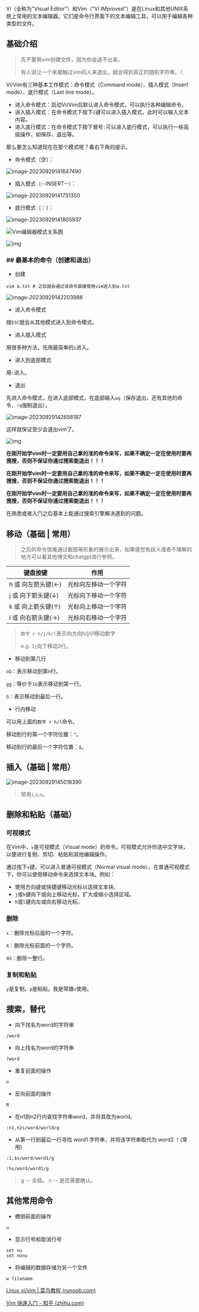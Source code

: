 Vi（全称为"Visual Editor"）和Vim（"Vi IMproved"）是在Linux和其他UNIX系统上常用的文本编辑器。它们是命令行界面下的文本编辑工具，可以用于编辑各种类型的文件。

## 基础介绍

> 先不要用vim创建文件，因为你会退不出来。
>
> 有人说让一个未接触过vim的人来退出，就会得到真正的随机字符串。（

Vi/Vim有三种基本工作模式：命令模式（Command mode）、插入模式（Insert mode）、底行模式（Last line mode）。

- 进入命令模式：启动Vi/Vim后默认进入命令模式，可以执行各种编辑命令。
- 进入插入模式：在命令模式下按下`i`键可以进入插入模式，此时可以输入文本内容。
- 进入底行模式：在命令模式下按下冒号`:`可以进入底行模式，可以执行一些高级操作，如保存、退出等。

那么要怎么知道现在在那个模式呢？看右下角的提示。

- 命令模式（空）：

![image-20230929141647490](https://cdn.789ak.com/img/image-20230929141647490.png)

- 插入模式（--INSERT--）：

![image-20230929141731350](https://cdn.789ak.com/img/image-20230929141731350.png)

- 底行模式（：）：

![image-20230929141805937](https://cdn.789ak.com/img/image-20230929141805937.png)



![Vim编辑器模式关系图](https://img-blog.csdnimg.cn/20210217160304749.png?x-oss-process=image/watermark,type_ZmFuZ3poZW5naGVpdGk,shadow_10,text_aHR0cHM6Ly9ibG9nLmNzZG4ubmV0L0hzRm9yUHlw,size_16,color_FFFFFF,t_70#pic_center)

![img](https://pic4.zhimg.com/80/v2-6d4bd662ec872b9fbf67e16cc98366f7_720w.webp)

### ## 最基本的命令（创建和退出）

- 创建

```shell
vim a.txt # 之后就会通过该命令直接使用vim进入到a.txt
```

![image-20230929142203986](https://cdn.789ak.com/img/image-20230929142203986.png)

- 进入命令模式

按`ESC`就会从其他模式进入到命令模式。

- 进入插入模式

用很多种方法，先用最简单的`i`进入。

- 进入到底部模式

用`:`进入。

- 退出

先进入命令模式，在进入底部模式，在底部输入`wq`（保存退出，还有其他的命令，`!q`强制退出）。

![image-20230929142658187](https://cdn.789ak.com/img/image-20230929142658187.png)

这样就保证至少会退出vim了。

![img](https://www.runoob.com/wp-content/uploads/2014/07/vim-vi-workmodel.png)

**在刚开始学vim时一定要用自己拿的准的命令来写，如果不确定一定在使用时要再搜搜，否则不保证你通过搜索能退出！！！**

**在刚开始学vim时一定要用自己拿的准的命令来写，如果不确定一定在使用时要再搜搜，否则不保证你通过搜索能退出！！！**

**在刚开始学vim时一定要用自己拿的准的命令来写，如果不确定一定在使用时要再搜搜，否则不保证你通过搜索能退出！！！**

在熟悉或者入门之后基本上能通过搜索引擎解决遇到的问题。

## 移动（基础 | 常用）

> 之后的命令很难通过截图等形象的展示出来，如果感觉有歧义或者不理解的地方可以看其他博文和chatgpt进行参照。



| 键盘按键           | 作用                 |
| ------------------ | -------------------- |
| h 或 向左箭头键(←) | 光标向左移动一个字符 |
| j 或 向下箭头键(↓) | 光标向下移动一个字符 |
| k 或 向上箭头键(↑) | 光标向上移动一个字符 |
| l 或 向右箭头键(→) | 光标向右移动一个字符 |

> `数字 + h/j/k/l`表示向方向h/j/l/l移动数字
>
> e.g. `3j`向下移动3行。

- 移动到第几行

`nG`：表示移动到第n行。

`gg`：等价于`1G`表示移动到第一行。

`G`：表示移动到最后一行。

- 行内移动

可以用上面的`数字 + h/l`命令。

移动到行的第一个字符位置：`^`。

移动到行的最后一个字符位置：`$`。

## 插入（基础 | 常用）

![image-20230929145018390](https://cdn.789ak.com/img/image-20230929145018390.png)

> 常用`i`,`a`,`o`。

## 删除和粘贴（基础）

### 可视模式

在Vim中，`v`是可视模式（Visual mode）的命令。可视模式允许你选中文字块，以便进行复制、剪切、粘贴和其他编辑操作。

通过按下`v`键，可以进入普通可视模式（Normal visual mode）。在普通可视模式下，你可以使用移动命令来选择文本块。例如：

- 使用方向键或快捷键移动光标以选择文本块。
- `j`或`k`键向下或向上移动光标，扩大或缩小选择区域。
- `h`或`l`键向左或向右移动光标。

### 删除

`x`：删除光标后面的一个字符。

`X`：删除光标前面的一个字符。

`dd`：删除一整行。

### 复制和粘贴

`y`是复制。`p`是粘贴。我是常跟`v`使用。

## 搜索，替代

- 向下找名为word的字符串

```vim
/word
```

- 向上找名为word的字符串

```vim
?word
```

- 重复前面的操作

```vim
n
```

- 反向前面的操作

```vim
N
```

- 在n1到n2行内查找字符串word，并将其改为world。

```vim
:n1,n2s/word/world/g
```

- 从第一行到最后一行寻找 word1 字符串，并将该字符串取代为 word2 ！(常用)

```vim
:1,$s/word/word1/g
```

```vim
:%s/word/word1/g
```

> g -- 全局。 c -- 是否需要确认。

## 其他常用命令

- 撤销前面的操作

`u`

- 显示行号和取消行号

```vim
set nu 
set nonu
```

- 将编辑的数据存储为另一个文件

```vim
w filename
```









[Linux vi/vim | 菜鸟教程 (runoob.com)](https://www.runoob.com/linux/linux-vim.html)

[Vim 快速入门 - 知乎 (zhihu.com)](https://zhuanlan.zhihu.com/p/585180854)
